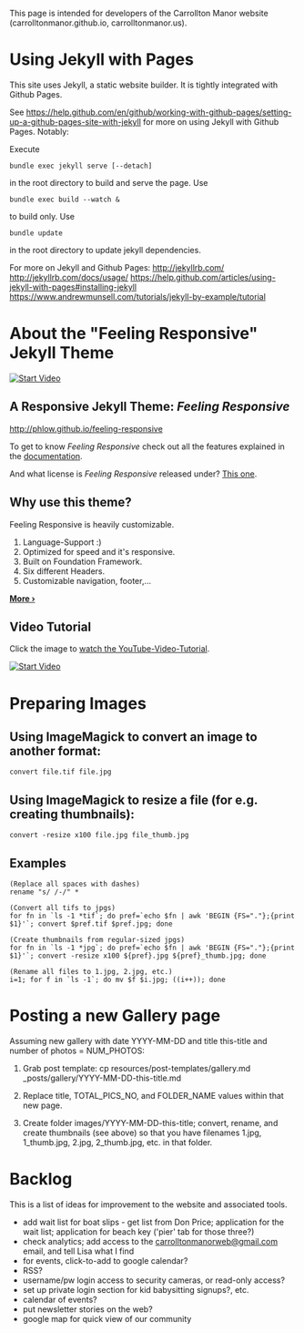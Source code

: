 This page is intended for developers of the Carrollton Manor website (carrolltonmanor.github.io, carrolltonmanor.us).

# Using Jekyll with Pages

This site uses Jekyll, a static website builder.  It is tightly integrated with Github Pages.

See 
https://help.github.com/en/github/working-with-github-pages/setting-up-a-github-pages-site-with-jekyll
for more on using Jekyll with Github Pages.  Notably:

Execute
	
    bundle exec jekyll serve [--detach]

in the root directory to build and serve the page.  Use

    bundle exec build --watch &

to build only.  Use

    bundle update

in the root directory to update jekyll dependencies.

For more on Jekyll and Github Pages:
http://jekyllrb.com/
http://jekyllrb.com/docs/usage/
https://help.github.com/articles/using-jekyll-with-pages#installing-jekyll
https://www.andrewmunsell.com/tutorials/jekyll-by-example/tutorial

# About the "Feeling Responsive" Jekyll Theme

[![Start Video](https://github.com/Phlow/feeling-responsive/blob/gh-pages/images/video-feeling-responsive-1280x720.jpg)](https://www.youtube.com/embed/3b5zCFSmVvU)

## A Responsive Jekyll Theme: *Feeling Responsive*

http://phlow.github.io/feeling-responsive

To get to know *Feeling Responsive* check out all the features explained in the [documentation][1].

And what license is *Feeling Responsive* released under? [This one][2].

## Why use this theme?

Feeling Responsive is heavily customizable.

1. Language-Support :)
2. Optimized for speed and it's responsive.
3. Built on Foundation Framework.
4. Six different Headers.
5. Customizable navigation, footer,...

**[More ›][3]**

## Video Tutorial

Click the image to [watch the YouTube-Video-Tutorial][4].

[![Start Video](https://github.com/Phlow/feeling-responsive/blob/gh-pages/images/video-feeling-responsive-tutorial-frontpage.jpg)](https://www.youtube.com/watch?v=rLS-BEvlEyY)

# Preparing Images

## Using ImageMagick to convert an image to another format:

    convert file.tif file.jpg

## Using ImageMagick to resize a file (for e.g. creating thumbnails):

    convert -resize x100 file.jpg file_thumb.jpg

## Examples

    (Replace all spaces with dashes)
    rename "s/ /-/" *
   
    (Convert all tifs to jpgs)
    for fn in `ls -1 *tif`; do pref=`echo $fn | awk 'BEGIN {FS="."};{print $1}'`; convert $pref.tif $pref.jpg; done

    (Create thumbnails from regular-sized jpgs)
    for fn in `ls -1 *jpg`; do pref=`echo $fn | awk 'BEGIN {FS="."};{print $1}'`; convert -resize x100 ${pref}.jpg ${pref}_thumb.jpg; done

    (Rename all files to 1.jpg, 2.jpg, etc.)
    i=1; for f in `ls -1`; do mv $f $i.jpg; ((i++)); done

# Posting a new Gallery page

Assuming new gallery with date YYYY-MM-DD and title this-title and number of photos = NUM_PHOTOS:

1. Grab post template:
    cp resources/post-templates/gallery.md _posts/gallery/YYYY-MM-DD-this-title.md

2. Replace title, TOTAL_PICS_NO, and FOLDER_NAME values within that new page.

3. Create folder images/YYYY-MM-DD-this-title; convert, rename, and create thumbnails (see above) so that you have filenames 1.jpg, 1_thumb.jpg, 2.jpg, 2_thumb.jpg, etc. in that folder.

# Backlog

This is a list of ideas for improvement to the website and associated tools.

* add wait list for boat slips - get list from Don Price; application for the wait list; application for beach key ('pier' tab for those three?)
* check analytics; add access to the carrolltonmanorweb@gmail.com email, and tell Lisa what I find
* for events, click-to-add to google calendar?
* RSS?
* username/pw login access to security cameras, or read-only access?
* set up private login section for kid babysitting signups?, etc.
* calendar of events?
* put newsletter stories on the web?
* google map for quick view of our community


[1]: http://phlow.github.io/feeling-responsive/documentation/
[2]: https://github.com/Phlow/feeling-responsive/blob/gh-pages/LICENSE
[3]: http://phlow.github.io/feeling-responsive/info/
[4]: https://www.youtube.com/watch?v=rLS-BEvlEyY
